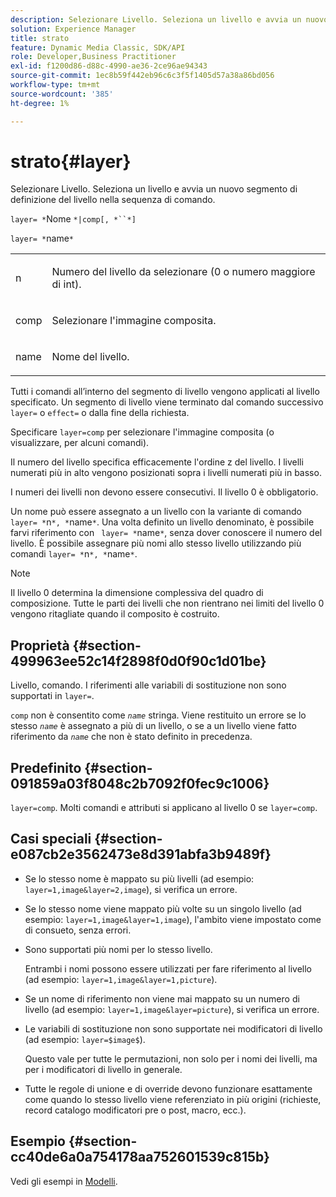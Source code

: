 ```yaml
---
description: Selezionare Livello. Seleziona un livello e avvia un nuovo segmento di definizione del livello nella sequenza di comando.
solution: Experience Manager
title: strato
feature: Dynamic Media Classic, SDK/API
role: Developer,Business Practitioner
exl-id: f1200d86-d88c-4990-ae36-2ce96ae94343
source-git-commit: 1ec8b59f442eb96c6c3f5f1405d57a38a86bd056
workflow-type: tm+mt
source-wordcount: '385'
ht-degree: 1%

---
```


# strato{#layer}

Selezionare Livello. Seleziona un livello e avvia un nuovo segmento di definizione del livello nella sequenza di comando.

`layer= *`Nome `*|comp[, *``*]`

`layer= *`name`*`

<table id="simpletable_22DE3365A6454949B0D30C6D7110476E"> 
 <tr class="strow"> 
  <td class="stentry"> <p><span class="codeph"> <span class="varname"> n</span></span> </p></td> 
  <td class="stentry"> <p>Numero del livello da selezionare (0 o numero maggiore di int). </p></td> 
 </tr> 
 <tr class="strow"> 
  <td class="stentry"> <p><span class="codeph"> comp</span> </p></td> 
  <td class="stentry"> <p>Selezionare l'immagine composita. </p></td> 
 </tr> 
 <tr class="strow"> 
  <td class="stentry"> <p><span class="codeph"> <span class="varname"> name</span></span> </p></td> 
  <td class="stentry"> <p>Nome del livello. </p></td> 
 </tr> 
</table>

Tutti i comandi all’interno del segmento di livello vengono applicati al livello specificato. Un segmento di livello viene terminato dal comando successivo `layer=` o `effect=` o dalla fine della richiesta.

Specificare `layer=comp` per selezionare l&#39;immagine composita (o visualizzare, per alcuni comandi).

Il numero del livello specifica efficacemente l&#39;ordine z del livello. I livelli numerati più in alto vengono posizionati sopra i livelli numerati più in basso.

I numeri dei livelli non devono essere consecutivi. Il livello 0 è obbligatorio.

Un nome può essere assegnato a un livello con la variante di comando `layer= *`n`*, *`name`*`. Una volta definito un livello denominato, è possibile farvi riferimento con ` layer= *`name`*`, senza dover conoscere il numero del livello. È possibile assegnare più nomi allo stesso livello utilizzando più comandi `layer= *`n`*, *`name`*`.

>[!NOTE]
>
>Il livello 0 determina la dimensione complessiva del quadro di composizione. Tutte le parti dei livelli che non rientrano nei limiti del livello 0 vengono ritagliate quando il composito è costruito.

## Proprietà {#section-499963ee52c14f2898f0d0f90c1d01be}

Livello, comando. I riferimenti alle variabili di sostituzione non sono supportati in `layer=`.

`comp` non è consentito come  *`name`* stringa. Viene restituito un errore se lo stesso *`name`* è assegnato a più di un livello, o se a un livello viene fatto riferimento da *`name`* che non è stato definito in precedenza.

## Predefinito {#section-091859a03f8048c2b7092f0fec9c1006}

`layer=comp`. Molti comandi e attributi si applicano al livello 0 se `layer=comp`.

## Casi speciali {#section-e087cb2e3562473e8d391abfa3b9489f}

* Se lo stesso nome è mappato su più livelli (ad esempio: `layer=1,image&layer=2,image`), si verifica un errore.
* Se lo stesso nome viene mappato più volte su un singolo livello (ad esempio: `layer=1,image&layer=1,image`), l&#39;ambito viene impostato come di consueto, senza errori.
* Sono supportati più nomi per lo stesso livello.

   Entrambi i nomi possono essere utilizzati per fare riferimento al livello (ad esempio: `layer=1,image&layer=1,picture`).
* Se un nome di riferimento non viene mai mappato su un numero di livello (ad esempio: `layer=1,image&layer=picture`), si verifica un errore.
* Le variabili di sostituzione non sono supportate nei modificatori di livello (ad esempio: `layer=$image$`).

   Questo vale per tutte le permutazioni, non solo per i nomi dei livelli, ma per i modificatori di livello in generale.

* Tutte le regole di unione e di override devono funzionare esattamente come quando lo stesso livello viene referenziato in più origini (richieste, record catalogo modificatori pre o post, macro, ecc.).

## Esempio {#section-cc40de6a0a754178aa752601539c815b}

Vedi gli esempi in [Modelli](../../../../../is-api/http-ref/image-serving-api-ref/c-http-protocol-reference/c-templates/c-templates.md#concept-3cd2d2adae0e41b2979b9640244d4d3e).
